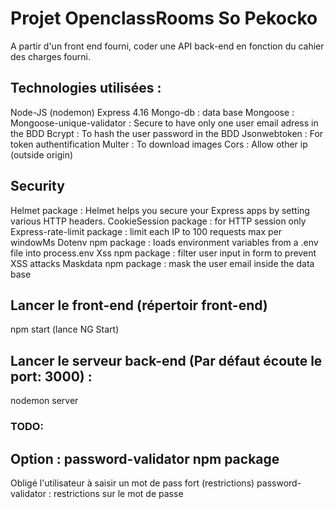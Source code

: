 # Projet OpenclassRooms So Pekocko

A partir d'un front end fourni, coder une API back-end en fonction du cahier des charges fourni. 

## Technologies utilisées :
Node-JS (nodemon)
Express 4.16
Mongo-db : data base
Mongoose : 
Mongoose-unique-validator : Secure to have only one user email adress in the BDD
Bcrypt : To hash the user password in the BDD
Jsonwebtoken : For token authentification
Multer : To download images
Cors : Allow other ip (outside origin)

Security
--------
Helmet package : Helmet helps you secure your Express apps by setting various HTTP headers.
CookieSession package : for HTTP session only
Express-rate-limit package : limit each IP to 100 requests max per windowMs
Dotenv npm package : loads environment variables from a .env file into process.env
Xss npm package : filter user input in form to prevent XSS attacks
Maskdata npm package : mask the user email inside the data base

## Lancer le front-end (répertoir front-end)
npm start (lance NG Start)

## Lancer le serveur back-end (Par défaut écoute le port: 3000) :
nodemon server

### TODO:
Option :
password-validator npm package
------------------------------
Obligé l'utilisateur à saisir un mot de pass fort (restrictions)
password-validator : restrictions sur le mot de passe
